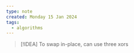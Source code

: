```yaml
---
type: note
created: Monday 15 Jan 2024
tags:
  - algorithms
---
```


> [!IDEA]
> To swap in-place, can use three xors